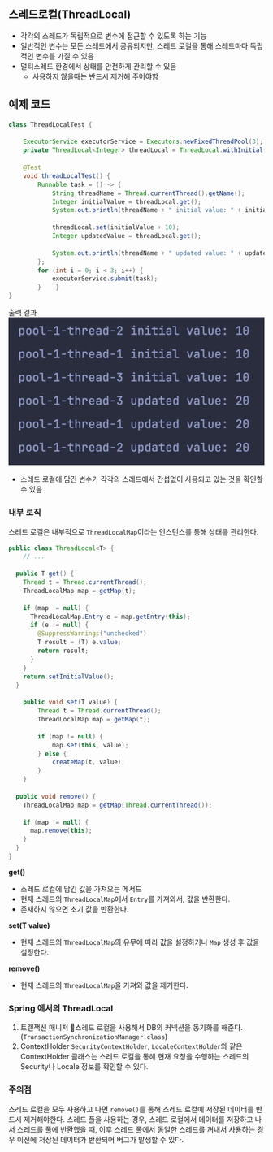 ## 스레드로컬(ThreadLocal)
- 각각의 스레드가 독립적으로 변수에 접근할 수 있도록 하는 기능
- 일반적인 변수는 모든 스레드에서 공유되지만, 스레드 로컬을 통해 스레드마다 독립적인 변수를 가질 수 있음
- 멀티스레드 환경에서 상태를 안전하게 관리할 수 있음
    - 사용하지 않을때는 반드시 제거해 주어야함
## 예제 코드
```java
class ThreadLocalTest {  
  
    ExecutorService executorService = Executors.newFixedThreadPool(3);  
    private ThreadLocal<Integer> threadLocal = ThreadLocal.withInitial(() -> 10);  // 스레드 로컬 초기화
  
    @Test  
    void threadLocalTest() {  
        Runnable task = () -> {  
            String threadName = Thread.currentThread().getName();  
            Integer initialValue = threadLocal.get();  
            System.out.println(threadName + " initial value: " + initialValue);  
  
            threadLocal.set(initialValue + 10);  
            Integer updatedValue = threadLocal.get();  
  
            System.out.println(threadName + " updated value: " + updatedValue);  
        };  
        for (int i = 0; i < 3; i++) {  
            executorService.submit(task);  
        }    }  
}
```
출력 결과
<img src="../images/1.png" />
- 스레드 로컬에 담긴 변수가 각각의 스레드에서 간섭없이 사용되고 있는 것을 확인할 수 있음

### 내부 로직
스레드 로컬은 내부적으로 `ThreadLocalMap`이라는 인스턴스를 통해 상태를 관리한다.
```java
public class ThreadLocal<T> {
	// ...
	
  public T get() {
    Thread t = Thread.currentThread();
    ThreadLocalMap map = getMap(t);
    
    if (map != null) {
      ThreadLocalMap.Entry e = map.getEntry(this);
      if (e != null) {
        @SuppressWarnings("unchecked")
        T result = (T) e.value;
        return result;
      }
    }
    return setInitialValue();
  }
  
    public void set(T value) {
        Thread t = Thread.currentThread();
        ThreadLocalMap map = getMap(t);
        
        if (map != null) {
            map.set(this, value);
        } else {
            createMap(t, value);
        }
    }
    
  public void remove() {
    ThreadLocalMap map = getMap(Thread.currentThread());

    if (map != null) {
      map.remove(this);
    }
  }
}
```
**get()**
- 스레드 로컬에 담긴 값을 가져오는 메서드
- 현재 스레드의 `ThreadLocalMap`에서 `Entry`를 가져와서, 값을 반환한다.
- 존재하지 않으면 초기 값을 반환한다.  

**set(T value)**
-  현재 스레드의 `ThreadLocalMap`의 유무에 따라 값을 설정하거나 `Map` 생성 후 값을 설정한다.

**remove()**
- 현재 스레드의 `ThreadLocalMap`을 가져와 값을 제거한다.

### Spring 에서의 ThreadLocal
1. 트랜잭션 매니저
   스레드 로컬을 사용해서 DB의 커넥션을 동기화를 해준다.(`TransactionSynchronizationManager.class`)
2. ContextHolder
   `SecurityContextHolder`, `LocaleContextHolder`와 같은 ContextHolder 클래스는 스레드 로컬을 통해 현재 요청을 수행하는 스레드의 Security나 Locale 정보를 확인할 수 있다.
### 주의점
스레드 로컬을 모두 사용하고 나면 `remove()`를 통해 스레드 로컬에 저장된 데이터를 반드시 제거해야한다. 스레드 풀을 사용하는 경우, 스레드 로컬에서 데이터를 저장하고 나서 스레드를 풀에 반환했을 때, 이후 스레드 풀에서 동일한 스레드를 꺼내서 사용하는 경우 이전에 저장된 데이터가 반환되어 버그가 발생할 수 있다.